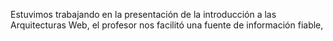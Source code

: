 
Estuvimos trabajando en la presentación de la introducción a las Arquitecturas Web, el profesor nos facilitó una fuente de información fiable, 

